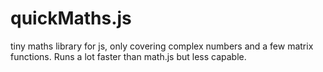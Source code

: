 # quickMaths.js

tiny maths library for js, only covering complex numbers and a few matrix functions. Runs a lot faster than math.js but less capable.
